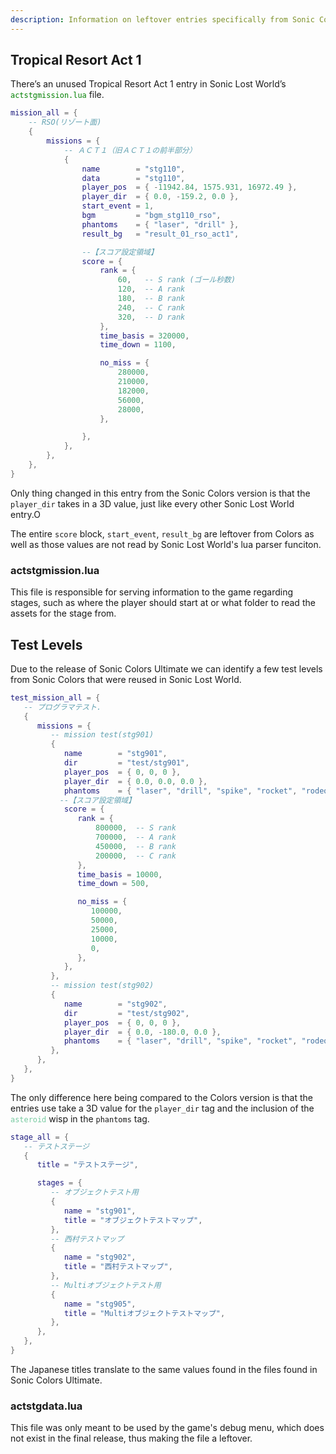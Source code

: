 ```yaml
---
description: Information on leftover entries specifically from Sonic Colors in Sonic Lost World.
---
```

## Tropical Resort Act 1
There’s an unused Tropical Resort Act 1 entry in Sonic Lost World’s <code style="color: green;">actstgmission.lua</code> file.
``` lua title="actstgmission.lua"
mission_all = {
    -- RSO(リゾート面)
    {
        missions = {
            -- ＡＣＴ１（旧ＡＣＴ１の前半部分）
            {
                name        = "stg110",
                data        = "stg110",
                player_pos  = { -11942.84, 1575.931, 16972.49 },
                player_dir  = { 0.0, -159.2, 0.0 },
                start_event = 1,
                bgm         = "bgm_stg110_rso",
                phantoms    = { "laser", "drill" },
                result_bg   = "result_01_rso_act1",

                --【スコア設定領域】
                score = {
                    rank = {
                        60,   -- S rank (ゴール秒数)
                        120,  -- A rank
                        180,  -- B rank
                        240,  -- C rank
                        320,  -- D rank
                    },
                    time_basis = 320000,
                    time_down = 1100,

                    no_miss = {
                        280000,
                        210000,
                        182000,
                        56000,
                        28000,
                    },

                },
            },
        },
    },
}

```
Only thing changed in this entry from the Sonic Colors version is that the <code>player_dir</code> takes in a 3D value, just like every other Sonic Lost World entry.O

The entire <code>score</code> block, <code>start_event</code>, <code>result_bg</code> are leftover from Colors as well as those values are not read by Sonic Lost World's lua parser funciton.

### actstgmission.lua
This file is responsible for serving information to the game regarding stages, such as where the player should start at or what folder to read the assets for the stage from.

## Test Levels
Due to the release of Sonic Colors Ultimate we can identify a few test levels from Sonic Colors that were reused in Sonic Lost World.
``` lua title="actstgmission.lua"
test_mission_all = {
   -- プログラマテスト.
   {
	  missions = {
		 -- mission test(stg901)
		 {
			name		= "stg901",
			dir			= "test/stg901",
			player_pos	= { 0, 0, 0 },
			player_dir	= { 0.0, 0.0, 0.0 },
			phantoms    = { "laser", "drill", "spike", "rocket", "rodeo", "astro", "puzzle", "asteroid" },
		   --【スコア設定領域】
			score = {
			   rank = {
				   800000,	-- S rank
				   700000,	-- A rank
				   450000,	-- B rank
				   200000,	-- C rank
			   },
			   time_basis = 10000,
			   time_down = 500,

			   no_miss = {
				  100000,
				  50000,
				  25000,
				  10000,
				  0,
			   },
			},
		 },
		 -- mission test(stg902)
		 {
			name		= "stg902",
			dir			= "test/stg902",
			player_pos	= { 0, 0, 0 },
			player_dir	= { 0.0, -180.0, 0.0 },
			phantoms    = { "laser", "drill", "spike", "rocket", "rodeo", "astro", "puzzle", "asteroid" },
		 },
	  },
   },
}
```
The only difference here being compared to the Colors version is that the entries use take a 3D value for the <code>player_dir</code> tag and the inclusion of the <code style="color: #76CAA0;">asteroid</code> wisp in the <code>phantoms</code> tag.

``` lua title="actstgdata.lua"
stage_all = {
   -- テストステージ
   {
	  title = "テストステージ",

	  stages = {
		 -- オブジェクトテスト用
		 {
		 	name = "stg901",
		 	title = "オブジェクトテストマップ",
		 },
		 -- 西村テストマップ
		 {
			name = "stg902",
			title = "西村テストマップ",
		 },
		 -- Multiオブジェクトテスト用
		 {
		 	name = "stg905",
		 	title = "Multiオブジェクトテストマップ",
		 },
	  },
   },
}
```
The Japanese titles translate to the same values found in the files found in Sonic Colors Ultimate. 

### actstgdata.lua
This file was only meant to be used by the game's debug menu, which does not exist in the final release, thus making the file a leftover.